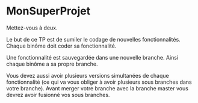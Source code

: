 # MonSuperProjet

Mettez-vous à deux.

Le but de ce TP est de sumiler le codage de nouvelles fonctionnalités. Chaque binôme doit coder sa fonctionnalité.

Une fonctionnalité est sauvegardée dans une nouvelle branche. Ainsi chaque binôme a sa propre branche.

Vous devez aussi avoir plusieurs versions simultanées de chaque fonctionnalité (ce qui va vous obliger à avoir plusieurs sous branches dans votre branche). Avant merger votre branche avec la branche master vous devrez avoir fusionné vos sous branches.
